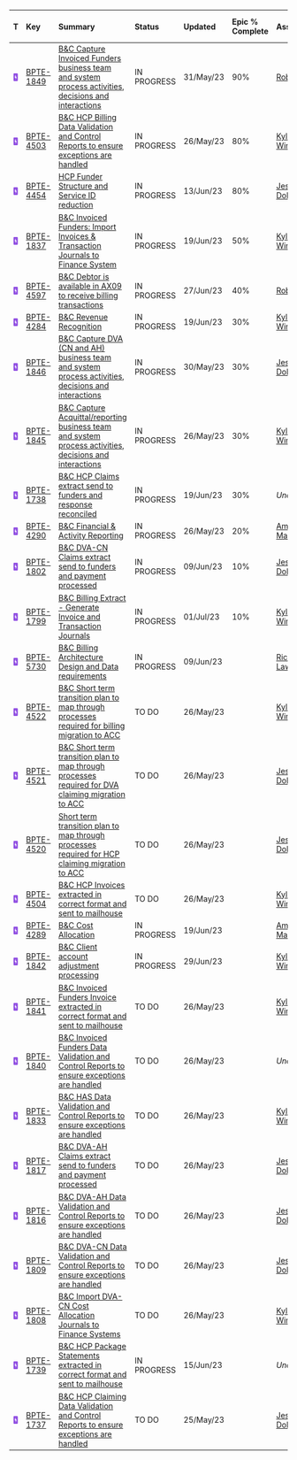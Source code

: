 | T   | Key | Summary | Status | Updated | Epic % Complete | Assignee | T-Shirt Size | Story Points | Σ Progress |     |
| :--- | :--- | :--- | :--- | :--- | :--- | :--- | :--- | :--- | ---: | :--- |
| [](https://unitingcarebc.atlassian.net/browse/BPTE-1849)[<img src="../../../_resources/932a3cbb3d08fef176a33b8a6c082bfb" height="16" width="16" border="0" align="absmiddle" alt="Epic" title="Epic - A collection of related bugs, stories, and tasks." style="margin: 0px; padding: 0px; border: 0px; vertical-align: text-bottom;">](https://unitingcarebc.atlassian.net/browse/BPTE-1849) | [BPTE-1849](https://unitingcarebc.atlassian.net/browse/BPTE-1849) | [B&C Capture Invoiced Funders business team and system process activities, decisions and interactions](https://unitingcarebc.atlassian.net/browse/BPTE-1849) | IN PROGRESS | 31/May/23 | 90% | [Robert Bay](https://unitingcarebc.atlassian.net/secure/ViewProfile.jspa?accountId=63854fd1de5cdaba3a69a416) | S   |     |     | [Actions](https://unitingcarebc.atlassian.net/rest/api/1.0/issues/12677/ActionsAndOperations?atl_token=5ae38e40-c994-4011-9e6f-734877d9a16b_5d1641f1d2f9bf42c9984a60d708eef2601af1e3_lin "Actions (Type . to access issue actions)") |
| [](https://unitingcarebc.atlassian.net/browse/BPTE-4503)[<img src="../../../_resources/932a3cbb3d08fef176a33b8a6c082bfb" height="16" width="16" border="0" align="absmiddle" alt="Epic" title="Epic - A collection of related bugs, stories, and tasks." style="margin: 0px; padding: 0px; border: 0px; vertical-align: text-bottom;">](https://unitingcarebc.atlassian.net/browse/BPTE-4503) | [BPTE-4503](https://unitingcarebc.atlassian.net/browse/BPTE-4503) | [B&C HCP Billing Data Validation and Control Reports to ensure exceptions are handled](https://unitingcarebc.atlassian.net/browse/BPTE-4503) | IN PROGRESS | 26/May/23 | 80% | [Kylie Winnett](https://unitingcarebc.atlassian.net/secure/ViewProfile.jspa?accountId=61c506ff68926d0068bc4ce3) | L   |     |     | [](https://unitingcarebc.atlassian.net/rest/api/1.0/issues/15843/ActionsAndOperations?atl_token=5ae38e40-c994-4011-9e6f-734877d9a16b_5d1641f1d2f9bf42c9984a60d708eef2601af1e3_lin "Actions (Type . to access issue actions)") |
| [](https://unitingcarebc.atlassian.net/browse/BPTE-4454)[<img src="../../../_resources/932a3cbb3d08fef176a33b8a6c082bfb" height="16" width="16" border="0" align="absmiddle" alt="Epic" title="Epic - A collection of related bugs, stories, and tasks." style="margin: 0px; padding: 0px; border: 0px; vertical-align: text-bottom;">](https://unitingcarebc.atlassian.net/browse/BPTE-4454) | [BPTE-4454](https://unitingcarebc.atlassian.net/browse/BPTE-4454) | [HCP Funder Structure and Service ID reduction](https://unitingcarebc.atlassian.net/browse/BPTE-4454) | IN PROGRESS | 13/Jun/23 | 80% | [Jessica Dobbs](https://unitingcarebc.atlassian.net/secure/ViewProfile.jspa?accountId=63e19651a5d0c826306c9bb8) | L   |     |     | [](https://unitingcarebc.atlassian.net/rest/api/1.0/issues/15784/ActionsAndOperations?atl_token=5ae38e40-c994-4011-9e6f-734877d9a16b_5d1641f1d2f9bf42c9984a60d708eef2601af1e3_lin "Actions (Type . to access issue actions)") |
| [](https://unitingcarebc.atlassian.net/browse/BPTE-1837)[<img src="../../../_resources/932a3cbb3d08fef176a33b8a6c082bfb" height="16" width="16" border="0" align="absmiddle" alt="Epic" title="Epic - A collection of related bugs, stories, and tasks." style="margin: 0px; padding: 0px; border: 0px; vertical-align: text-bottom;">](https://unitingcarebc.atlassian.net/browse/BPTE-1837) | [BPTE-1837](https://unitingcarebc.atlassian.net/browse/BPTE-1837) | [B&C Invoiced Funders: Import Invoices & Transaction Journals to Finance System](https://unitingcarebc.atlassian.net/browse/BPTE-1837) | IN PROGRESS | 19/Jun/23 | 50% | [Kylie Winnett](https://unitingcarebc.atlassian.net/secure/ViewProfile.jspa?accountId=61c506ff68926d0068bc4ce3) |     |     |     | [](https://unitingcarebc.atlassian.net/rest/api/1.0/issues/12664/ActionsAndOperations?atl_token=5ae38e40-c994-4011-9e6f-734877d9a16b_5d1641f1d2f9bf42c9984a60d708eef2601af1e3_lin "Actions (Type . to access issue actions)") |
| [](https://unitingcarebc.atlassian.net/browse/BPTE-4597)[<img src="../../../_resources/932a3cbb3d08fef176a33b8a6c082bfb" height="16" width="16" border="0" align="absmiddle" alt="Epic" title="Epic - A collection of related bugs, stories, and tasks." style="margin: 0px; padding: 0px; border: 0px; vertical-align: text-bottom;">](https://unitingcarebc.atlassian.net/browse/BPTE-4597) | [BPTE-4597](https://unitingcarebc.atlassian.net/browse/BPTE-4597) | [B&C Debtor is available in AX09 to receive billing transactions](https://unitingcarebc.atlassian.net/browse/BPTE-4597) | IN PROGRESS | 27/Jun/23 | 40% | [Robert Bay](https://unitingcarebc.atlassian.net/secure/ViewProfile.jspa?accountId=63854fd1de5cdaba3a69a416) | M   |     |     | [](https://unitingcarebc.atlassian.net/rest/api/1.0/issues/15962/ActionsAndOperations?atl_token=5ae38e40-c994-4011-9e6f-734877d9a16b_5d1641f1d2f9bf42c9984a60d708eef2601af1e3_lin "Actions (Type . to access issue actions)") |
| [](https://unitingcarebc.atlassian.net/browse/BPTE-4284)[<img src="../../../_resources/932a3cbb3d08fef176a33b8a6c082bfb" height="16" width="16" border="0" align="absmiddle" alt="Epic" title="Epic - A collection of related bugs, stories, and tasks." style="margin: 0px; padding: 0px; border: 0px; vertical-align: text-bottom;">](https://unitingcarebc.atlassian.net/browse/BPTE-4284) | [BPTE-4284](https://unitingcarebc.atlassian.net/browse/BPTE-4284) | [B&C Revenue Recognition](https://unitingcarebc.atlassian.net/browse/BPTE-4284) | IN PROGRESS | 19/Jun/23 | 30% | [Kylie Winnett](https://unitingcarebc.atlassian.net/secure/ViewProfile.jspa?accountId=61c506ff68926d0068bc4ce3) | XL  |     |     | [](https://unitingcarebc.atlassian.net/rest/api/1.0/issues/15585/ActionsAndOperations?atl_token=5ae38e40-c994-4011-9e6f-734877d9a16b_5d1641f1d2f9bf42c9984a60d708eef2601af1e3_lin "Actions (Type . to access issue actions)") |
| [](https://unitingcarebc.atlassian.net/browse/BPTE-1846)[<img src="../../../_resources/932a3cbb3d08fef176a33b8a6c082bfb" height="16" width="16" border="0" align="absmiddle" alt="Epic" title="Epic - A collection of related bugs, stories, and tasks." style="margin: 0px; padding: 0px; border: 0px; vertical-align: text-bottom;">](https://unitingcarebc.atlassian.net/browse/BPTE-1846) | [BPTE-1846](https://unitingcarebc.atlassian.net/browse/BPTE-1846) | [B&C Capture DVA (CN and AH) business team and system process activities, decisions and interactions](https://unitingcarebc.atlassian.net/browse/BPTE-1846) | IN PROGRESS | 30/May/23 | 30% | [Jessica Dobbs](https://unitingcarebc.atlassian.net/secure/ViewProfile.jspa?accountId=63e19651a5d0c826306c9bb8) | M   |     |     | [](https://unitingcarebc.atlassian.net/rest/api/1.0/issues/12674/ActionsAndOperations?atl_token=5ae38e40-c994-4011-9e6f-734877d9a16b_5d1641f1d2f9bf42c9984a60d708eef2601af1e3_lin "Actions (Type . to access issue actions)") |
| [](https://unitingcarebc.atlassian.net/browse/BPTE-1845)[<img src="../../../_resources/932a3cbb3d08fef176a33b8a6c082bfb" height="16" width="16" border="0" align="absmiddle" alt="Epic" title="Epic - A collection of related bugs, stories, and tasks." style="margin: 0px; padding: 0px; border: 0px; vertical-align: text-bottom;">](https://unitingcarebc.atlassian.net/browse/BPTE-1845) | [BPTE-1845](https://unitingcarebc.atlassian.net/browse/BPTE-1845) | [B&C Capture Acquittal/reporting business team and system process activities, decisions and interactions](https://unitingcarebc.atlassian.net/browse/BPTE-1845) | IN PROGRESS | 26/May/23 | 30% | [Kylie Winnett](https://unitingcarebc.atlassian.net/secure/ViewProfile.jspa?accountId=61c506ff68926d0068bc4ce3) | M   |     |     | [](https://unitingcarebc.atlassian.net/rest/api/1.0/issues/12673/ActionsAndOperations?atl_token=5ae38e40-c994-4011-9e6f-734877d9a16b_5d1641f1d2f9bf42c9984a60d708eef2601af1e3_lin "Actions (Type . to access issue actions)") |
| [](https://unitingcarebc.atlassian.net/browse/BPTE-1738)[<img src="../../../_resources/932a3cbb3d08fef176a33b8a6c082bfb" height="16" width="16" border="0" align="absmiddle" alt="Epic" title="Epic - A collection of related bugs, stories, and tasks." style="margin: 0px; padding: 0px; border: 0px; vertical-align: text-bottom;">](https://unitingcarebc.atlassian.net/browse/BPTE-1738) | [BPTE-1738](https://unitingcarebc.atlassian.net/browse/BPTE-1738) | [B&C HCP Claims extract send to funders and response reconciled](https://unitingcarebc.atlassian.net/browse/BPTE-1738) | IN PROGRESS | 19/Jun/23 | 30% | *Unassigned* |     |     |     | [](https://unitingcarebc.atlassian.net/rest/api/1.0/issues/12409/ActionsAndOperations?atl_token=5ae38e40-c994-4011-9e6f-734877d9a16b_5d1641f1d2f9bf42c9984a60d708eef2601af1e3_lin "Actions (Type . to access issue actions)") |
| [](https://unitingcarebc.atlassian.net/browse/BPTE-4290)[<img src="../../../_resources/932a3cbb3d08fef176a33b8a6c082bfb" height="16" width="16" border="0" align="absmiddle" alt="Epic" title="Epic - A collection of related bugs, stories, and tasks." style="margin: 0px; padding: 0px; border: 0px; vertical-align: text-bottom;">](https://unitingcarebc.atlassian.net/browse/BPTE-4290) | [BPTE-4290](https://unitingcarebc.atlassian.net/browse/BPTE-4290) | [B&C Financial & Activity Reporting](https://unitingcarebc.atlassian.net/browse/BPTE-4290) | IN PROGRESS | 26/May/23 | 20% | [Amber Manners](https://unitingcarebc.atlassian.net/secure/ViewProfile.jspa?accountId=6242dc232e101c006a8cdc85) | XL  |     |     | [](https://unitingcarebc.atlassian.net/rest/api/1.0/issues/15592/ActionsAndOperations?atl_token=5ae38e40-c994-4011-9e6f-734877d9a16b_5d1641f1d2f9bf42c9984a60d708eef2601af1e3_lin "Actions (Type . to access issue actions)") |
| [](https://unitingcarebc.atlassian.net/browse/BPTE-1802)[<img src="../../../_resources/932a3cbb3d08fef176a33b8a6c082bfb" height="16" width="16" border="0" align="absmiddle" alt="Epic" title="Epic - A collection of related bugs, stories, and tasks." style="margin: 0px; padding: 0px; border: 0px; vertical-align: text-bottom;">](https://unitingcarebc.atlassian.net/browse/BPTE-1802) | [BPTE-1802](https://unitingcarebc.atlassian.net/browse/BPTE-1802) | [B&C DVA-CN Claims extract send to funders and payment processed](https://unitingcarebc.atlassian.net/browse/BPTE-1802) | IN PROGRESS | 09/Jun/23 | 10% | [Jessica Dobbs](https://unitingcarebc.atlassian.net/secure/ViewProfile.jspa?accountId=63e19651a5d0c826306c9bb8) | M   |     |     | [](https://unitingcarebc.atlassian.net/rest/api/1.0/issues/12610/ActionsAndOperations?atl_token=5ae38e40-c994-4011-9e6f-734877d9a16b_5d1641f1d2f9bf42c9984a60d708eef2601af1e3_lin "Actions (Type . to access issue actions)") |
| [](https://unitingcarebc.atlassian.net/browse/BPTE-1799)[<img src="../../../_resources/932a3cbb3d08fef176a33b8a6c082bfb" height="16" width="16" border="0" align="absmiddle" alt="Epic" title="Epic - A collection of related bugs, stories, and tasks." style="margin: 0px; padding: 0px; border: 0px; vertical-align: text-bottom;">](https://unitingcarebc.atlassian.net/browse/BPTE-1799) | [BPTE-1799](https://unitingcarebc.atlassian.net/browse/BPTE-1799) | [B&C Billing Extract - Generate Invoice and Transaction Journals](https://unitingcarebc.atlassian.net/browse/BPTE-1799) | IN PROGRESS | 01/Jul/23 | 10% | [Kylie Winnett](https://unitingcarebc.atlassian.net/secure/ViewProfile.jspa?accountId=61c506ff68926d0068bc4ce3) | S   |     |     | [](https://unitingcarebc.atlassian.net/rest/api/1.0/issues/12607/ActionsAndOperations?atl_token=5ae38e40-c994-4011-9e6f-734877d9a16b_5d1641f1d2f9bf42c9984a60d708eef2601af1e3_lin "Actions (Type . to access issue actions)") |
| [](https://unitingcarebc.atlassian.net/browse/BPTE-5730)[<img src="../../../_resources/932a3cbb3d08fef176a33b8a6c082bfb" height="16" width="16" border="0" align="absmiddle" alt="Epic" title="Epic - A collection of related bugs, stories, and tasks." style="margin: 0px; padding: 0px; border: 0px; vertical-align: text-bottom;">](https://unitingcarebc.atlassian.net/browse/BPTE-5730) | [BPTE-5730](https://unitingcarebc.atlassian.net/browse/BPTE-5730) | [B&C Billing Architecture Design and Data requirements](https://unitingcarebc.atlassian.net/browse/BPTE-5730) | IN PROGRESS | 09/Jun/23 |     | [Richard Lawrence](https://unitingcarebc.atlassian.net/secure/ViewProfile.jspa?accountId=62f1e67925abc07e51c7772f) | L   |     |     | [](https://unitingcarebc.atlassian.net/rest/api/1.0/issues/17409/ActionsAndOperations?atl_token=5ae38e40-c994-4011-9e6f-734877d9a16b_5d1641f1d2f9bf42c9984a60d708eef2601af1e3_lin "Actions (Type . to access issue actions)") |
| [](https://unitingcarebc.atlassian.net/browse/BPTE-4522)[<img src="../../../_resources/932a3cbb3d08fef176a33b8a6c082bfb" height="16" width="16" border="0" align="absmiddle" alt="Epic" title="Epic - A collection of related bugs, stories, and tasks." style="margin: 0px; padding: 0px; border: 0px; vertical-align: text-bottom;">](https://unitingcarebc.atlassian.net/browse/BPTE-4522) | [BPTE-4522](https://unitingcarebc.atlassian.net/browse/BPTE-4522) | [B&C Short term transition plan to map through processes required for billing migration to ACC](https://unitingcarebc.atlassian.net/browse/BPTE-4522) | TO DO | 26/May/23 |     | [Kylie Winnett](https://unitingcarebc.atlassian.net/secure/ViewProfile.jspa?accountId=61c506ff68926d0068bc4ce3) | M   |     |     | [](https://unitingcarebc.atlassian.net/rest/api/1.0/issues/15863/ActionsAndOperations?atl_token=5ae38e40-c994-4011-9e6f-734877d9a16b_5d1641f1d2f9bf42c9984a60d708eef2601af1e3_lin "Actions (Type . to access issue actions)") |
| [](https://unitingcarebc.atlassian.net/browse/BPTE-4521)[<img src="../../../_resources/932a3cbb3d08fef176a33b8a6c082bfb" height="16" width="16" border="0" align="absmiddle" alt="Epic" title="Epic - A collection of related bugs, stories, and tasks." style="margin: 0px; padding: 0px; border: 0px; vertical-align: text-bottom;">](https://unitingcarebc.atlassian.net/browse/BPTE-4521) | [BPTE-4521](https://unitingcarebc.atlassian.net/browse/BPTE-4521) | [B&C Short term transition plan to map through processes required for DVA claiming migration to ACC](https://unitingcarebc.atlassian.net/browse/BPTE-4521) | TO DO | 26/May/23 |     | [Jessica Dobbs](https://unitingcarebc.atlassian.net/secure/ViewProfile.jspa?accountId=63e19651a5d0c826306c9bb8) | M   |     |     | [](https://unitingcarebc.atlassian.net/rest/api/1.0/issues/15862/ActionsAndOperations?atl_token=5ae38e40-c994-4011-9e6f-734877d9a16b_5d1641f1d2f9bf42c9984a60d708eef2601af1e3_lin "Actions (Type . to access issue actions)") |
| [](https://unitingcarebc.atlassian.net/browse/BPTE-4520)[<img src="../../../_resources/932a3cbb3d08fef176a33b8a6c082bfb" height="16" width="16" border="0" align="absmiddle" alt="Epic" title="Epic - A collection of related bugs, stories, and tasks." style="margin: 0px; padding: 0px; border: 0px; vertical-align: text-bottom;">](https://unitingcarebc.atlassian.net/browse/BPTE-4520) | [BPTE-4520](https://unitingcarebc.atlassian.net/browse/BPTE-4520) | [Short term transition plan to map through processes required for HCP claiming migration to ACC](https://unitingcarebc.atlassian.net/browse/BPTE-4520) | TO DO | 26/May/23 |     | [Jessica Dobbs](https://unitingcarebc.atlassian.net/secure/ViewProfile.jspa?accountId=63e19651a5d0c826306c9bb8) | M   |     |     | [](https://unitingcarebc.atlassian.net/rest/api/1.0/issues/15861/ActionsAndOperations?atl_token=5ae38e40-c994-4011-9e6f-734877d9a16b_5d1641f1d2f9bf42c9984a60d708eef2601af1e3_lin "Actions (Type . to access issue actions)") |
| [](https://unitingcarebc.atlassian.net/browse/BPTE-4504)[<img src="../../../_resources/932a3cbb3d08fef176a33b8a6c082bfb" height="16" width="16" border="0" align="absmiddle" alt="Epic" title="Epic - A collection of related bugs, stories, and tasks." style="margin: 0px; padding: 0px; border: 0px; vertical-align: text-bottom;">](https://unitingcarebc.atlassian.net/browse/BPTE-4504) | [BPTE-4504](https://unitingcarebc.atlassian.net/browse/BPTE-4504) | [B&C HCP Invoices extracted in correct format and sent to mailhouse](https://unitingcarebc.atlassian.net/browse/BPTE-4504) | TO DO | 26/May/23 |     | [Kylie Winnett](https://unitingcarebc.atlassian.net/secure/ViewProfile.jspa?accountId=61c506ff68926d0068bc4ce3) |     |     |     | [](https://unitingcarebc.atlassian.net/rest/api/1.0/issues/15844/ActionsAndOperations?atl_token=5ae38e40-c994-4011-9e6f-734877d9a16b_5d1641f1d2f9bf42c9984a60d708eef2601af1e3_lin "Actions (Type . to access issue actions)") |
| [](https://unitingcarebc.atlassian.net/browse/BPTE-4289)[<img src="../../../_resources/932a3cbb3d08fef176a33b8a6c082bfb" height="16" width="16" border="0" align="absmiddle" alt="Epic" title="Epic - A collection of related bugs, stories, and tasks." style="margin: 0px; padding: 0px; border: 0px; vertical-align: text-bottom;">](https://unitingcarebc.atlassian.net/browse/BPTE-4289) | [BPTE-4289](https://unitingcarebc.atlassian.net/browse/BPTE-4289) | [B&C Cost Allocation](https://unitingcarebc.atlassian.net/browse/BPTE-4289) | IN PROGRESS | 19/Jun/23 |     | [Amber Manners](https://unitingcarebc.atlassian.net/secure/ViewProfile.jspa?accountId=6242dc232e101c006a8cdc85) |     |     |     | [](https://unitingcarebc.atlassian.net/rest/api/1.0/issues/15591/ActionsAndOperations?atl_token=5ae38e40-c994-4011-9e6f-734877d9a16b_5d1641f1d2f9bf42c9984a60d708eef2601af1e3_lin "Actions (Type . to access issue actions)") |
| [](https://unitingcarebc.atlassian.net/browse/BPTE-1842)[<img src="../../../_resources/932a3cbb3d08fef176a33b8a6c082bfb" height="16" width="16" border="0" align="absmiddle" alt="Epic" title="Epic - A collection of related bugs, stories, and tasks." style="margin: 0px; padding: 0px; border: 0px; vertical-align: text-bottom;">](https://unitingcarebc.atlassian.net/browse/BPTE-1842) | [BPTE-1842](https://unitingcarebc.atlassian.net/browse/BPTE-1842) | [B&C Client account adjustment processing](https://unitingcarebc.atlassian.net/browse/BPTE-1842) | IN PROGRESS | 29/Jun/23 |     | [Kylie Winnett](https://unitingcarebc.atlassian.net/secure/ViewProfile.jspa?accountId=61c506ff68926d0068bc4ce3) | M   |     |     | [](https://unitingcarebc.atlassian.net/rest/api/1.0/issues/12670/ActionsAndOperations?atl_token=5ae38e40-c994-4011-9e6f-734877d9a16b_5d1641f1d2f9bf42c9984a60d708eef2601af1e3_lin "Actions (Type . to access issue actions)") |
| [](https://unitingcarebc.atlassian.net/browse/BPTE-1841)[<img src="../../../_resources/932a3cbb3d08fef176a33b8a6c082bfb" height="16" width="16" border="0" align="absmiddle" alt="Epic" title="Epic - A collection of related bugs, stories, and tasks." style="margin: 0px; padding: 0px; border: 0px; vertical-align: text-bottom;">](https://unitingcarebc.atlassian.net/browse/BPTE-1841) | [BPTE-1841](https://unitingcarebc.atlassian.net/browse/BPTE-1841) | [B&C Invoiced Funders Invoice extracted in correct format and sent to mailhouse](https://unitingcarebc.atlassian.net/browse/BPTE-1841) | TO DO | 26/May/23 |     | [Kylie Winnett](https://unitingcarebc.atlassian.net/secure/ViewProfile.jspa?accountId=61c506ff68926d0068bc4ce3) | M   |     |     | [](https://unitingcarebc.atlassian.net/rest/api/1.0/issues/12669/ActionsAndOperations?atl_token=5ae38e40-c994-4011-9e6f-734877d9a16b_5d1641f1d2f9bf42c9984a60d708eef2601af1e3_lin "Actions (Type . to access issue actions)") |
| [](https://unitingcarebc.atlassian.net/browse/BPTE-1840)[<img src="../../../_resources/932a3cbb3d08fef176a33b8a6c082bfb" height="16" width="16" border="0" align="absmiddle" alt="Epic" title="Epic - A collection of related bugs, stories, and tasks." style="margin: 0px; padding: 0px; border: 0px; vertical-align: text-bottom;">](https://unitingcarebc.atlassian.net/browse/BPTE-1840) | [BPTE-1840](https://unitingcarebc.atlassian.net/browse/BPTE-1840) | [B&C Invoiced Funders Data Validation and Control Reports to ensure exceptions are handled](https://unitingcarebc.atlassian.net/browse/BPTE-1840) | TO DO | 26/May/23 |     | *Unassigned* | M   |     |     | [](https://unitingcarebc.atlassian.net/rest/api/1.0/issues/12668/ActionsAndOperations?atl_token=5ae38e40-c994-4011-9e6f-734877d9a16b_5d1641f1d2f9bf42c9984a60d708eef2601af1e3_lin "Actions (Type . to access issue actions)") |
| [](https://unitingcarebc.atlassian.net/browse/BPTE-1833)[<img src="../../../_resources/932a3cbb3d08fef176a33b8a6c082bfb" height="16" width="16" border="0" align="absmiddle" alt="Epic" title="Epic - A collection of related bugs, stories, and tasks." style="margin: 0px; padding: 0px; border: 0px; vertical-align: text-bottom;">](https://unitingcarebc.atlassian.net/browse/BPTE-1833) | [BPTE-1833](https://unitingcarebc.atlassian.net/browse/BPTE-1833) | [B&C HAS Data Validation and Control Reports to ensure exceptions are handled](https://unitingcarebc.atlassian.net/browse/BPTE-1833) | TO DO | 26/May/23 |     | [Kylie Winnett](https://unitingcarebc.atlassian.net/secure/ViewProfile.jspa?accountId=61c506ff68926d0068bc4ce3) |     |     |     | [](https://unitingcarebc.atlassian.net/rest/api/1.0/issues/12652/ActionsAndOperations?atl_token=5ae38e40-c994-4011-9e6f-734877d9a16b_5d1641f1d2f9bf42c9984a60d708eef2601af1e3_lin "Actions (Type . to access issue actions)") |
| [](https://unitingcarebc.atlassian.net/browse/BPTE-1817)[<img src="../../../_resources/932a3cbb3d08fef176a33b8a6c082bfb" height="16" width="16" border="0" align="absmiddle" alt="Epic" title="Epic - A collection of related bugs, stories, and tasks." style="margin: 0px; padding: 0px; border: 0px; vertical-align: text-bottom;">](https://unitingcarebc.atlassian.net/browse/BPTE-1817) | [BPTE-1817](https://unitingcarebc.atlassian.net/browse/BPTE-1817) | [B&C DVA-AH Claims extract send to funders and payment processed](https://unitingcarebc.atlassian.net/browse/BPTE-1817) | TO DO | 26/May/23 |     | [Jessica Dobbs](https://unitingcarebc.atlassian.net/secure/ViewProfile.jspa?accountId=63e19651a5d0c826306c9bb8) |     |     |     | [](https://unitingcarebc.atlassian.net/rest/api/1.0/issues/12627/ActionsAndOperations?atl_token=5ae38e40-c994-4011-9e6f-734877d9a16b_5d1641f1d2f9bf42c9984a60d708eef2601af1e3_lin "Actions (Type . to access issue actions)") |
| [](https://unitingcarebc.atlassian.net/browse/BPTE-1816)[<img src="../../../_resources/932a3cbb3d08fef176a33b8a6c082bfb" height="16" width="16" border="0" align="absmiddle" alt="Epic" title="Epic - A collection of related bugs, stories, and tasks." style="margin: 0px; padding: 0px; border: 0px; vertical-align: text-bottom;">](https://unitingcarebc.atlassian.net/browse/BPTE-1816) | [BPTE-1816](https://unitingcarebc.atlassian.net/browse/BPTE-1816) | [B&C DVA-AH Data Validation and Control Reports to ensure exceptions are handled](https://unitingcarebc.atlassian.net/browse/BPTE-1816) | TO DO | 26/May/23 |     | [Jessica Dobbs](https://unitingcarebc.atlassian.net/secure/ViewProfile.jspa?accountId=63e19651a5d0c826306c9bb8) |     |     |     | [](https://unitingcarebc.atlassian.net/rest/api/1.0/issues/12626/ActionsAndOperations?atl_token=5ae38e40-c994-4011-9e6f-734877d9a16b_5d1641f1d2f9bf42c9984a60d708eef2601af1e3_lin "Actions (Type . to access issue actions)") |
| [](https://unitingcarebc.atlassian.net/browse/BPTE-1809)[<img src="../../../_resources/932a3cbb3d08fef176a33b8a6c082bfb" height="16" width="16" border="0" align="absmiddle" alt="Epic" title="Epic - A collection of related bugs, stories, and tasks." style="margin: 0px; padding: 0px; border: 0px; vertical-align: text-bottom;">](https://unitingcarebc.atlassian.net/browse/BPTE-1809) | [BPTE-1809](https://unitingcarebc.atlassian.net/browse/BPTE-1809) | [B&C DVA-CN Data Validation and Control Reports to ensure exceptions are handled](https://unitingcarebc.atlassian.net/browse/BPTE-1809) | TO DO | 26/May/23 |     | [Jessica Dobbs](https://unitingcarebc.atlassian.net/secure/ViewProfile.jspa?accountId=63e19651a5d0c826306c9bb8) |     |     |     | [](https://unitingcarebc.atlassian.net/rest/api/1.0/issues/12619/ActionsAndOperations?atl_token=5ae38e40-c994-4011-9e6f-734877d9a16b_5d1641f1d2f9bf42c9984a60d708eef2601af1e3_lin "Actions (Type . to access issue actions)") |
| [](https://unitingcarebc.atlassian.net/browse/BPTE-1808)[<img src="../../../_resources/932a3cbb3d08fef176a33b8a6c082bfb" height="16" width="16" border="0" align="absmiddle" alt="Epic" title="Epic - A collection of related bugs, stories, and tasks." style="margin: 0px; padding: 0px; border: 0px; vertical-align: text-bottom;">](https://unitingcarebc.atlassian.net/browse/BPTE-1808) | [BPTE-1808](https://unitingcarebc.atlassian.net/browse/BPTE-1808) | [B&C Import DVA-CN Cost Allocation Journals to Finance Systems](https://unitingcarebc.atlassian.net/browse/BPTE-1808) | TO DO | 26/May/23 |     | [Kylie Winnett](https://unitingcarebc.atlassian.net/secure/ViewProfile.jspa?accountId=61c506ff68926d0068bc4ce3) |     |     |     | [](https://unitingcarebc.atlassian.net/rest/api/1.0/issues/12618/ActionsAndOperations?atl_token=5ae38e40-c994-4011-9e6f-734877d9a16b_5d1641f1d2f9bf42c9984a60d708eef2601af1e3_lin "Actions (Type . to access issue actions)") |
| [](https://unitingcarebc.atlassian.net/browse/BPTE-1739)[<img src="../../../_resources/932a3cbb3d08fef176a33b8a6c082bfb" height="16" width="16" border="0" align="absmiddle" alt="Epic" title="Epic - A collection of related bugs, stories, and tasks." style="margin: 0px; padding: 0px; border: 0px; vertical-align: text-bottom;">](https://unitingcarebc.atlassian.net/browse/BPTE-1739) | [BPTE-1739](https://unitingcarebc.atlassian.net/browse/BPTE-1739) | [B&C HCP Package Statements extracted in correct format and sent to mailhouse](https://unitingcarebc.atlassian.net/browse/BPTE-1739) | IN PROGRESS | 15/Jun/23 |     | *Unassigned* |     |     |     | [](https://unitingcarebc.atlassian.net/rest/api/1.0/issues/12410/ActionsAndOperations?atl_token=5ae38e40-c994-4011-9e6f-734877d9a16b_5d1641f1d2f9bf42c9984a60d708eef2601af1e3_lin "Actions (Type . to access issue actions)") |
| [](https://unitingcarebc.atlassian.net/browse/BPTE-1737)[<img src="../../../_resources/932a3cbb3d08fef176a33b8a6c082bfb" height="16" width="16" border="0" align="absmiddle" alt="Epic" title="Epic - A collection of related bugs, stories, and tasks." style="margin: 0px; padding: 0px; border: 0px; vertical-align: text-bottom;">](https://unitingcarebc.atlassian.net/browse/BPTE-1737) | [BPTE-1737](https://unitingcarebc.atlassian.net/browse/BPTE-1737) | [B&C HCP Claiming Data Validation and Control Reports to ensure exceptions are handled](https://unitingcarebc.atlassian.net/browse/BPTE-1737) | TO DO | 25/May/23 |     | [Jessica Dobbs](https://unitingcarebc.atlassian.net/secure/ViewProfile.jspa?accountId=63e19651a5d0c826306c9bb8) |
